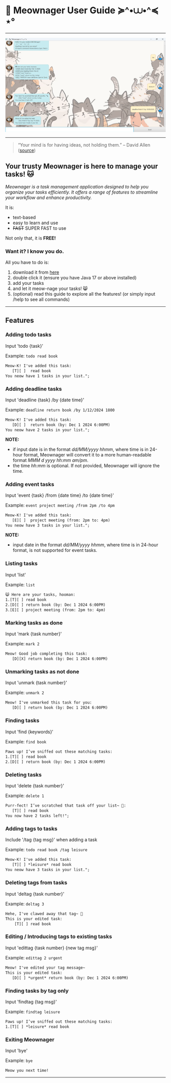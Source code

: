 # 🐾 Meownager User Guide ≽^•⩊•^≼ ⋆°

---

![Meownager in action](./Ui.png)

---

> “Your mind is for having ideas, not holding them.” – David Allen ([source](https://dansilvestre.com/productivity-quotes))

## Your trusty Meownager is here to manage your tasks! 🐱

*Meownager is a task management application designed to help you organize your tasks efficiently. 
It offers a range of features to streamline your workflow and enhance productivity.*

It is:
- text-based
- easy to learn and use
- ~~FAST~~ SUPER FAST to use
  
Not only that, it is **FREE!**

### Want it? I know you do. 
All you have to do is:
1. download it from [here](https://github.com/llamawithhats/ip/releases/tag/update-release)
2. double click it (ensure you have Java 17 or above installed)
3. add your tasks
4. and let it meow-nage your tasks! 😸
5. (optional) read this guide to explore all the features! (or simply input /help to see all commands)

---

## Features

### Adding todo tasks

Input 'todo {task}'

Example: `todo read book`



```
Meow-K! I've added this task:
   [T][ ]  read book  
You neow have 1 tasks in your list.";
```

### Adding deadline tasks
Input 'deadline {task} /by {date time}'

Example: `deadline return book /by 1/12/2024 1800`
```
Meow-K! I've added this task:
   [D][ ]  return book (by: Dec 1 2024 6:00PM)
You neow have 2 tasks in your list.";
```
**NOTE:**  
* if input date is in the format _dd/MM/yyyy hhmm_, where time is in 24-hour format,
Meownager will convert it to a more human-readable format _MMM d yyyy hh:mm am/pm_.
* the time _hh:mm_ is optional. If not provided, Meownager will ignore the time.

### Adding event tasks
Input 'event {task} /from {date time} /to {date time}'

Example: `event project meeting /from 2pm /to 4pm`
```
Meow-K! I've added this task:
   [E][ ]  project meeting (from: 2pm to: 4pm)
You neow have 3 tasks in your list.";   
```

**NOTE:**
* input date in the format _dd/MM/yyyy hhmm_, where time is in 24-hour format,
  is not supported for event tasks.

### Listing tasks
Input 'list'

Example: `list`
```
😺 Here are your tasks, hooman:
1.[T][ ] read book
2.[D][ ] return book (by: Dec 1 2024 6:00PM)
3.[E][ ] project meeting (from: 2pm to: 4pm)
```

### Marking tasks as done
Input 'mark {task number}'

Example: `mark 2`
```
Meow! Good job completing this task:
   [D][X] return book (by: Dec 1 2024 6:00PM)
```

### Unmarking tasks as not done
Input 'unmark {task number}'    

Example: `unmark 2`
```
Meow! I've unmarked this task for you:
   [D][ ] return book (by: Dec 1 2024 6:00PM)
``` 

### Finding tasks
Input 'find {keywords}'

Example: `find book`
```
Paws up! I’ve sniffed out these matching tasks:
1.[T][ ] read book
2.[D][ ] return book (by: Dec 1 2024 6:00PM)
```

### Deleting tasks
Input 'delete {task number}'

Example: `delete 1`
```
Purr-fect! I’ve scratched that task off your list~ 🐾:
   [T][ ] read book
You now have 2 tasks left!";
```

### Adding tags to tasks
Include '/tag {tag msg}' when adding a task

Example: `todo read book /tag leisure`
```
Meow-K! I've added this task:
   [T][ ] *leisure* read book
You neow have 3 tasks in your list.";
``` 

### Deleting tags from tasks
Input 'deltag {task number}'

Example: `deltag 3`
```
Hehe, I've clawed away that tag~ 🐾 
This is your edited task:
    [T][ ] read book
```

### Editing / Introducing tags to existing tasks
Input 'edittag {task number} {new tag msg}'

Example: `edittag 2 urgent`
```
Meow! I've edited your tag message~ 
This is your edited task:
   [D][ ] *urgent* return book (by: Dec 1 2024 6:00PM)
``` 

### Finding tasks by tag only
Input 'findtag {tag msg}'

Example: `findtag leisure`
```
Paws up! I’ve sniffed out these matching tasks:
1.[T][ ] *leisure* read book
``` 

### Exiting Meownager
Input 'bye'

Example: `bye`
```
Meow you next time!
```
---






